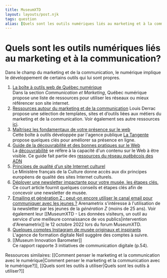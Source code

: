 ```yaml
---
title: MuseumXTD
layout: layouts/post.njk
tags: question
alias: [Quels sont les outils numériques liés au marketing et à la communication?]
---
```

# **Quels sont les outils numériques liés au marketing et à la communication?**
Dans le champ du marketing et de la communication, le numérique implique le développement de certains outils qui lui sont propres. 

1. [La boîte à outils web de Québec numérique](https://quebecnumerique.com/boite-outils/#tab-85-0)   
    Dans la section *Communication et Marketing*, Québec numérique propose une liste de ressources pour utiliser les réseaux ou mieux référencer son site internet.
2. [Ressources autour du marketing et de la communication](https://louisderrac.com/ressources/ressources-autour-du-marketing-et-de-la-communication/)
   Louis Derrac propose une sélection de templates, sites et d’outils liées aux métiers du marketing et de la communication. Voir également ses autre ressources [ici](https://louisderrac.com/ressources/). 
3. [Maîtrisez les fondamentaux de votre présence sur le web](https://www.latangente.io/boite-a-outils)      
   Cette boîte à outils développée par l'agence publique [La Tangente](https://www.latangente.io/) propose quelques clés pour améliorer sa présence en ligne. 
4. [Guide de la découvrabilité et des bonnes pratiques sur le Web](https://culturelaval.ca/guide-decouvrabilite-bonnes-pratiques/)    
   La [découvrabilité](https://fr.wiktionary.org/wiki/d%C3%A9couvrabilit%C3%A9) se réfère à la capacité d'un contenu sur le Web à être visible. Ce guide fait partie des [ressources du réseau québécois des ADN](http://www.pearltrees.com/cpourca/chroniques-des-adn/id29695737)
5. [Principes de qualité d’un site Internet culturel](https://www.culture.gouv.fr/Thematiques/Musees/Pour-les-professionnels/Rendre-les-collections-accessibles-aux-publics/Assurer-la-diffusion-numerique-des-collections/Mise-en-ligne-des-collections/Principes-de-qualite-d-un-site-Internet-culturel)   
   Le Ministère français de la Culture donne accès aux dix principes européens de qualité des sites Internet culturels. 
6. [Déployer une newsletter impactante pour votre musée, les étapes clés.](https://welcome.museum/fr/deployer-une-newsletter-impactante-pour-votre-musee-les-etapes-cles/)      
   Ce court article fournit quelques conseils et étapes clés afin de concevoir une newsletter de musée.
7. [Emailing et génération Z : peut-on encore utiliser le canal email pour communiquer avec les jeunes ?](https://arenametrix.com/emailing-generation/?utm_medium=email&_hsmi=226748415&_hsenc=p2ANqtz-9BOF9EVfdQ-6M116wbXC5wNOlxoV1AM58OBUCRLIYJ3zf5kE-iSn9MqVz7HCXSXAObmNzu_95yiwQW6-uWHPzwbIXqtp7JGjEI9NbU4gyDHboCMpU&utm_content=226748415&utm_source=hs_email)
   Arenametrix s'intéresse à l'utilisation de la newsletter par les jeunes de la _génération Z_ (moins de 25 ans). Voir également leur [[MuseumXTD - Les données visiteurs, un outil au service d'une meilleure connaissance de vos publics|intervention d'Arenametrix]] le 12 octobre 2022 lors du forum MuseumXTD. 
8. [Quelques comptes Instagram de musée originaux et inspirants](https://nell-associes.com/blog/les-musees-a-suivre-sur-instagram-quand-la-mediation-numerique-se-decline-sur-les-reseaux-sociaux/)   
   L'agence de formation digitale Nell suggère des comptes à suivre. 
9. [[Museum Innovation Barometer]]   
   Ce rapport rapporte 3 initiatives de communication digitale (p.54). 

Ressources similaires: [[Comment penser le marketing et la communication avec le numérique|Comment penser le marketing et la communication avec le numérique?]], [[Quels sont les outils à utiliser|Quels sont les outils à utiliser?]]
 

